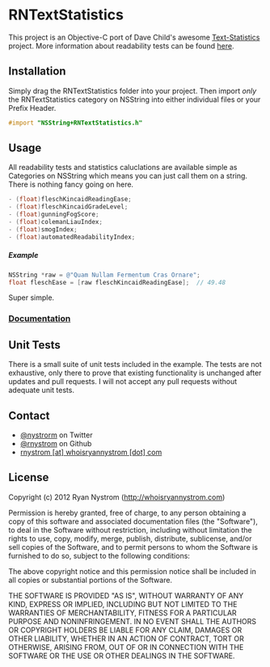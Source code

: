 RNTextStatistics
===

This project is an Objective-C port of Dave Child's awesome [Text-Statistics](https://github.com/DaveChild/Text-Statistics) project. More information about readability tests can be found [here](http://plainlanguage.com/newreadability.html).

## Installation ##

Simply drag the RNTextStatistics folder into your project. Then import *only* the RNTextStatistics category on NSString into either individual files or your Prefix Header.

``` objective-c
#import "NSString+RNTextStatistics.h"
```

## Usage ##

All readability tests and statistics caluclations are available simple as Categories on NSString which means you can just call them on a string. There is nothing fancy going on here.

``` objective-c
- (float)fleschKincaidReadingEase;
- (float)fleschKincaidGradeLevel;
- (float)gunningFogScore;
- (float)colemanLiauIndex;
- (float)smogIndex;
- (float)automatedReadabilityIndex;
```

##### Example #####

``` objective-c
NSString *raw = @"Quam Nullam Fermentum Cras Ornare";
float fleschEase = [raw fleschKincaidReadingEase];  // 49.48
```

Super simple.

### [Documentation](http://rnystrom.github.com/RNTextStatistics/index.html) ###

## Unit Tests ##

There is a small suite of unit tests included in the example. The tests are not exhaustive, only there to prove that existing functionality is unchanged after updates and pull requests. I will not accept any pull requests without adequate unit tests.

## Contact

* [@nystrorm](https://twitter.com/nystrorm) on Twitter
* [@rnystrom](https://github.com/rnystrom) on Github
* <a href="mailTo:rnystrom@whoisryannystrom.com">rnystrom [at] whoisryannystrom [dot] com</a>

## License

Copyright (c) 2012 Ryan Nystrom (http://whoisryannystrom.com)

Permission is hereby granted, free of charge, to any person obtaining a copy
of this software and associated documentation files (the "Software"), to deal
in the Software without restriction, including without limitation the rights
to use, copy, modify, merge, publish, distribute, sublicense, and/or sell
copies of the Software, and to permit persons to whom the Software is
furnished to do so, subject to the following conditions:

The above copyright notice and this permission notice shall be included in
all copies or substantial portions of the Software.

THE SOFTWARE IS PROVIDED "AS IS", WITHOUT WARRANTY OF ANY KIND, EXPRESS OR
IMPLIED, INCLUDING BUT NOT LIMITED TO THE WARRANTIES OF MERCHANTABILITY,
FITNESS FOR A PARTICULAR PURPOSE AND NONINFRINGEMENT. IN NO EVENT SHALL THE
AUTHORS OR COPYRIGHT HOLDERS BE LIABLE FOR ANY CLAIM, DAMAGES OR OTHER
LIABILITY, WHETHER IN AN ACTION OF CONTRACT, TORT OR OTHERWISE, ARISING FROM,
OUT OF OR IN CONNECTION WITH THE SOFTWARE OR THE USE OR OTHER DEALINGS IN
THE SOFTWARE.